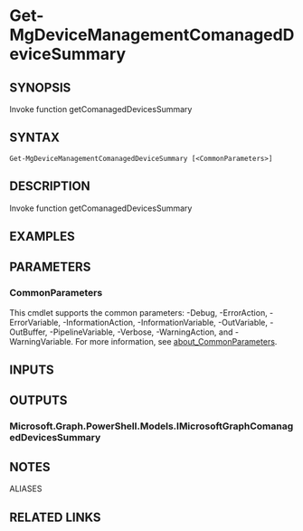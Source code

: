 ﻿---
external help file: Microsoft.Graph.DeviceManagement.Functions-help.xml
Module Name: Microsoft.Graph.DeviceManagement.Functions
online version: https://docs.microsoft.com/en-us/powershell/module/microsoft.graph.devicemanagement.functions/get-mgdevicemanagementcomanageddevicesummary
schema: 2.0.0
---

# Get-MgDeviceManagementComanagedDeviceSummary

## SYNOPSIS
Invoke function getComanagedDevicesSummary

## SYNTAX

```
Get-MgDeviceManagementComanagedDeviceSummary [<CommonParameters>]
```

## DESCRIPTION
Invoke function getComanagedDevicesSummary

## EXAMPLES

## PARAMETERS

### CommonParameters
This cmdlet supports the common parameters: -Debug, -ErrorAction, -ErrorVariable, -InformationAction, -InformationVariable, -OutVariable, -OutBuffer, -PipelineVariable, -Verbose, -WarningAction, and -WarningVariable. For more information, see [about_CommonParameters](http://go.microsoft.com/fwlink/?LinkID=113216).

## INPUTS

## OUTPUTS

### Microsoft.Graph.PowerShell.Models.IMicrosoftGraphComanagedDevicesSummary
## NOTES

ALIASES

## RELATED LINKS
